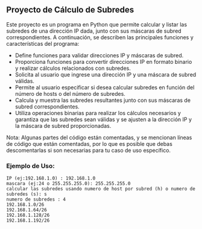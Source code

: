 ## Proyecto de Cálculo de Subredes

Este proyecto es un programa en Python que permite calcular y listar las subredes de una dirección IP dada, junto con sus máscaras de subred correspondientes. A continuación, se describen las principales funciones y características del programa:

- Define funciones para validar direcciones IP y máscaras de subred.
- Proporciona funciones para convertir direcciones IP en formato binario y realizar cálculos relacionados con subredes.
- Solicita al usuario que ingrese una dirección IP y una máscara de subred válidas.
- Permite al usuario especificar si desea calcular subredes en función del número de hosts o del número de subredes.
- Calcula y muestra las subredes resultantes junto con sus máscaras de subred correspondientes.
- Utiliza operaciones binarias para realizar los cálculos necesarios y garantiza que las subredes sean válidas y se ajusten a la dirección IP y la máscara de subred proporcionadas.

Nota: Algunas partes del código están comentadas, y se mencionan líneas de código que están comentadas, por lo que es posible que debas descomentarlas si son necesarias para tu caso de uso específico.

### Ejemplo de Uso:

```
IP (ej:192.168.1.0) : 192.168.1.0
mascara (ej:24 o 255.255.255.0): 255.255.255.0
calcular las subredes usando numero de host por subred (h) o numero de subredes (s): s
numero de subredes : 4
192.168.1.0/26
192.168.1.64/26
192.168.1.128/26
192.168.1.192/26
